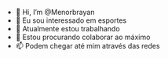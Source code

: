 - 👋 Hi, I’m @Menorbrayan
- 👀 Eu sou interessado em esportes
- 🌱 Atualmente estou trabalhando
- 💞️ Estou procurando colaborar ao máximo
- 📫 Podem chegar até mim através das redes

<!---
Menorbrayan/Menorbrayan is a ✨ special ✨ repository because its `README.md` (this file) appears on your GitHub profile.
You can click the Preview link to take a look at your changes.
--->
